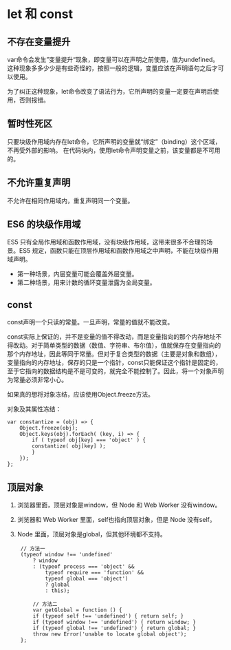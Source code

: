 # let 和 const

## 不存在变量提升
var命令会发生”变量提升“现象，即变量可以在声明之前使用，值为undefined。这种现象多多少少是有些奇怪的，按照一般的逻辑，变量应该在声明语句之后才可以使用。

为了纠正这种现象，let命令改变了语法行为，它所声明的变量一定要在声明后使用，否则报错。

## 暂时性死区
只要块级作用域内存在let命令，它所声明的变量就“绑定”（binding）这个区域，不再受外部的影响。
在代码块内，使用let命令声明变量之前，该变量都是不可用的。

## 不允许重复声明
不允许在相同作用域内，重复声明同一个变量。

## ES6 的块级作用域
ES5 只有全局作用域和函数作用域，没有块级作用域，这带来很多不合理的场景。ES5 规定，函数只能在顶层作用域和函数作用域之中声明，不能在块级作用域声明。

 * 第一种场景，内层变量可能会覆盖外层变量。
 * 第二种场景，用来计数的循环变量泄露为全局变量。

 ## const
 const声明一个只读的常量。一旦声明，常量的值就不能改变。

 const实际上保证的，并不是变量的值不得改动，而是变量指向的那个内存地址不得改动。对于简单类型的数据（数值、字符串、布尔值），值就保存在变量指向的那个内存地址，因此等同于常量。但对于复合类型的数据（主要是对象和数组），变量指向的内存地址，保存的只是一个指针，const只能保证这个指针是固定的，至于它指向的数据结构是不是可变的，就完全不能控制了。因此，将一个对象声明为常量必须非常小心。

 如果真的想将对象冻结，应该使用Object.freeze方法。

 对象及其属性冻结：

    var constantize = (obj) => {
        Object.freeze(obj);
        Object.keys(obj).forEach( (key, i) => {
            if ( typeof obj[key] === 'object' ) {
            constantize( obj[key] );
            }
        });
    };


## 顶层对象

1. 浏览器里面，顶层对象是window，但 Node 和 Web Worker 没有window。
1. 浏览器和 Web Worker 里面，self也指向顶层对象，但是 Node 没有self。
1. Node 里面，顶层对象是global，但其他环境都不支持。

        // 方法一
        (typeof window !== 'undefined'
            ? window
            : (typeof process === 'object' &&
                typeof require === 'function' &&
                typeof global === 'object')
                ? global
                : this);

            // 方法二
            var getGlobal = function () {
            if (typeof self !== 'undefined') { return self; }
            if (typeof window !== 'undefined') { return window; }
            if (typeof global !== 'undefined') { return global; }
            throw new Error('unable to locate global object');
        };